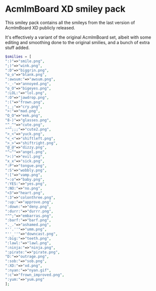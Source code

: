 # AcmlmBoard XD smiley pack
This smiley pack contains all the smileys from the last version of AcmlmBoard XD publicly released.

It's effectively a variant of the original AcmlmBoard set, albeit with some editing and smoothing done to the original smilies, and a bunch of extra stuff added.

```php
$smilies = [
":)"=>"smile.png",
";)"=>"wink.png",
":D"=>"biggrin.png",
"o_o"=>"blank.png",
":awsum:"=>"awsum.png",
"-_-"=>"annoyed.png",
"o_O"=>"bigeyes.png",
":LOL:"=>"lol.png",
":O"=>"jawdrop.png",
":("=>"frown.png",
";_;"=>"cry.png",
">:"=>"mad.png",
"O_O"=>"eek.png",
"8-)"=>"glasses.png",
"^_^"=>"cute.png",
"^^;;;"=>"cute2.png",
">_<"=>"yuck.png",
"<_<"=>"shiftleft.png",
">_>"=>"shiftright.png",
"@_@"=>"dizzy.png",
"^~^"=>"angel.png",
">:)"=>"evil.png",
"x_x"=>"sick.png",
":P"=>"tongue.png",
":S"=>"wobbly.png",
":["=>"vamp.png",
"~:o"=>"baby.png",
":YES:"=>"yes.png",
":NO:"=>"no.png",
"<3"=>"heart.png",
":3"=>"colonthree.png",
":up:"=>"approve.png",
":down:"=>"deny.png",
":durr:"=>"durrr.png",
"^^;"=>"embarras.png",
":barf:"=>"barf.png",
"._."=>"ashamed.png",
"''.''"=>"umm.png",
"''_''"=>"downcast.png",
":big:"=>"teeth.png",
":lawl:"=>"lawl.png",
":ninja:"=>"ninja.png",
":pirate:"=>"pirate.png",
"D:"=>"outrage.png",
":sob:"=>"sob.png",
":XD:"=>"xd.png",
":nyan:"=>"nyan.gif",
":c"=>"frown_improved.png",
":yum:"=>"yum.png"
];
```
